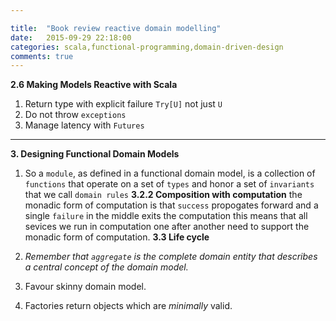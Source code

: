 ```yaml
---

title:  "Book review reactive domain modelling"
date:   2015-09-29 22:18:00
categories: scala,functional-programming,domain-driven-design
comments: true
---
```

**2.6 Making Models Reactive with Scala**

1. Return type with explicit failure `Try[U]` not just `U`
1. Do not throw `exceptions`
1. Manage latency with `Futures`

---

**3. Designing Functional Domain Models**
1. So a `module`, as defined in a functional domain model, is a collection of `functions` that
   operate on a set of `types` and honor a set of `invariants` that we call `domain rules`
**3.2.2 Composition with computation** the monadic form of computation is that `success` propogates forward and a single `failure` in the middle exits the computation this means that all sevices we run in computation one after another need to support the monadic form of computation.
**3.3 Life cycle**

1. *Remember that `aggregate` is the complete domain entity that describes a central concept of the domain model.*
1. Favour skinny domain model.
1. Factories return objects which are *minimally* valid.

